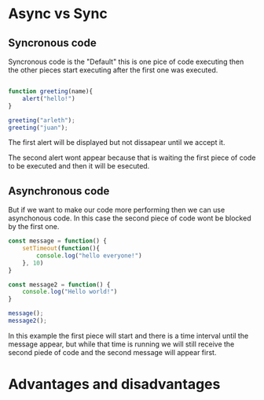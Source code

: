 
# Async vs Sync

## Syncronous code 

Syncronous code is the "Default" this is one pice of code executing then the other pieces start executing after the first one was executed.

```javascript

function greeting(name){
    alert("hello!")
}

greeting("arleth");
greeting("juan");

```

The first alert will be displayed but not dissapear until we accept it.

The second alert wont appear because that is waiting the first piece of code to be executed and then it will be esecuted. 

## Asynchronous code

But if we want to make our code more performing then we can use asynchonous code. In this case the second piece of code wont be blocked by the first one.


```javascript 
const message = function() {
    setTimeout(function(){
        console.log("hello everyone!")
    }, 10)
}

const message2 = function() {
    console.log("Hello world!")
}

message();
message2();
```

In this example the first piece will start and there is a time interval until the message appear, but while that time is running we will still receive the second piede of code and the second message will appear first. 

# Advantages and disadvantages 